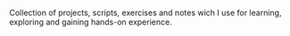 Collection of projects, scripts, exercises and notes wich I use for learning, exploring and gaining hands-on experience.
